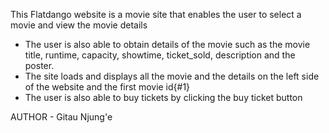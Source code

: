 This Flatdango website is a movie site that enables the user to select a movie and view the movie details
- The user is also able to obtain details of the movie such as the movie title, runtime, capacity, showtime, ticket_sold, description and the poster.
- The site loads and displays all the movie and the details on the left side of the website and the first movie id{#1}
- The user is also able to buy tickets by clicking the buy ticket button 


AUTHOR - Gitau Njung'e
